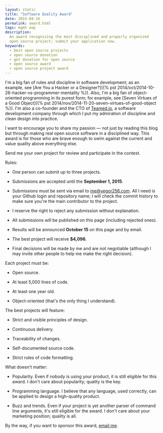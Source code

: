 ```yaml
---
layout: static
title: "Software Quality Award"
date: 2015-04-16
permalink: award.html
tags: mgmt oop
description:
  An award recognizing the most disciplined and properly organized
  open source project; submit your application now.
keywords:
  - best open source projects
  - open source donation
  - get donation for open source
  - open source award
  - open source project award
---
```


I'm a big fan of rules and discipline in software development; as an example, see
[Are You a Hacker or a Designer?]({% pst 2014/oct/2014-10-26-hacker-vs-programmer-mentality %}).
Also, I'm a big fan of object-oriented programming in its purest form; for example, see
[Seven Virtues of a Good Object]({% pst 2014/nov/2014-11-20-seven-virtues-of-good-object %}).
I'm also a co-founder and the CTO of [Teamed.io](http://www.teamed.io), a software development
company through which I put my admiration of discipline and clean design into practice.

I want to encourage you to share my passion &mdash; not just by reading this blog
but through making real open source software in a disciplined way.
This award is for those who are brave enough to swim against the current and
value quality above everything else.

Send me your own project for review and participate in the contest.

Rules:

 * One person can submit up to three projects.

 * Submissions are accepted until the **September 1, 2015**.

 * Submissions must be sent via email to [me@yegor256.com](mailto:me@yegor256.com).
   All I need is your Github login and repository name; I will check the commit
   history to make sure you're the main contributor to the project.

 * I reserve the right to reject any submission without explanation.

 * All submissions will be published on this page (including rejected ones).

 * Results will be announced **October 15** on this page and by email.

 * The best project will receive **$4,096**.

 * Final decisions will be made by me and are not negotiable
   (although I may invite other people to help me make the right decision).

Each project must be:

 * Open source.

 * At least 5,000 lines of code.

 * At least one year old.

 * Object-oriented (that's the only thing I understand).

The best projects will feature:

 * Strict and visible principles of design.

 * Continuous delivery.

 * Traceability of changes.

 * Self-documented source code.

 * Strict rules of code formatting.

What doesn't matter:

 * Popularity. Even if nobody is using your
   product, it is still eligible for this award. I don't care about
   popularity; quality is the key.

 * Programming language. I believe that any language, used correctly,
   can be applied to design a high-quality product.

 * Buzz and trends. Even if your project is yet another parser of command
   line arguments, it's still eligible for the award. I don't care about
   your marketing position; quality is all.

By the way, if you want to sponsor this award,
[email me](mailto:moq@yegor256.com).
